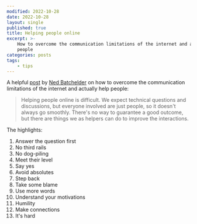 ```yaml
---
modified: 2022-10-28
date: 2022-10-28
layout: single
published: true
title: Helping people online
excerpt: >-
    How to overcome the communication limitations of the internet and actually help
    people
categories: posts
tags:
    - tips
---
```


A helpful [post](https://web.archive.org/web/20220826234811/https://nedbatchelder.com/blog/202009/how_to_be_helpful_online.html)
by [Ned Batchelder](https://nedbatchelder.com/) on how to overcome the communication limitations of the internet
and actually help people:

> Helping people online is difficult.
> We expect technical questions and discussions,
> but everyone involved are just people,
> so it doesn't always go smoothly.
> There's no way to guarantee a good outcome,
> but there are things we as helpers can do to improve the interactions.

The highlights:

1. Answer the question first
2. No third rails
3. No dog-piling
4. Meet their level
5. Say yes
6. Avoid absolutes
7. Step back
8. Take some blame
9. Use more words
10. Understand your motivations
11. Humility
12. Make connections
13. It's hard
